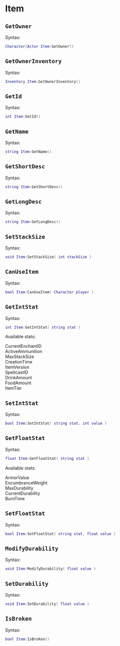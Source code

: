 # Item

## `GetOwner` <Badge type="info" text="function" />
Syntax:
```lua
Character|Actor Item:GetOwner()
```

## `GetOwnerInventory` <Badge type="info" text="function" />
Syntax:
```lua
Inventory Item:GetOwnerInventory()
```

## `GetId` <Badge type="info" text="function" />
Syntax:
```lua
int Item:GetId()
```

## `GetName` <Badge type="info" text="function" />
Syntax:
```lua
string Item:GetName()
```

## `GetShortDesc` <Badge type="info" text="function" />
Syntax:
```lua
string Item:GetShortDesc()
```

## `GetLongDesc` <Badge type="info" text="function" />
Syntax:
```lua
string Item:GetLongDesc()
```

## `SetStackSize` <Badge type="info" text="function" />
Syntax:
```lua
void Item:SetStackSize( int stackSize )
```

## `CanUseItem` <Badge type="info" text="function" />
Syntax:
```lua
bool Item:CanUseItem( Character player )
```

## `GetIntStat` <Badge type="info" text="function" />
Syntax:
```lua
int Item:GetIntStat( string stat )
```

Available stats:
<div class="table-list">
<div class="entry-wide">CurrentEnchantID</div>
<div class="entry-wide">ActiveAmmunition</div>
<div class="entry-wide">MaxStackSize</div>
<div class="entry-wide">CreationTime</div>
<div class="entry-wide">ItemVersion</div>
<div class="entry-wide">SpellcastID</div>
<div class="entry-wide">DrinkAmount</div>
<div class="entry-wide">FoodAmount</div>
<div class="entry-wide">ItemTier</div>
</div>

## `SetIntStat` <Badge type="info" text="function" />
Syntax:
```lua
bool Item:SetIntStat( string stat, int value )
```

## `GetFloatStat` <Badge type="info" text="function" />
Syntax:
```lua
float Item:GetFloatStat( string stat )
```

Available stats:
<div class="table-list">
<div class="entry-wide">ArmorValue</div>
<div class="entry-wide">EncumbranceWeight</div>
<div class="entry-wide">MaxDurability</div>
<div class="entry-wide">CurrentDurability</div>
<div class="entry-wide">BurnTime</div>
</div>

## `SetFloatStat` <Badge type="info" text="function" />
Syntax:
```lua
bool Item:SetFloatStat( string stat, float value )
```

## `ModifyDurability` <Badge type="info" text="function" />
Syntax:
```lua
void Item:ModifyDurability( float value )
```

## `SetDurability` <Badge type="info" text="function" />
Syntax:
```lua
void Item:SetDurability( float value )
```

## `IsBroken` <Badge type="info" text="function" />
Syntax:
```lua
bool Item:IsBroken()
```